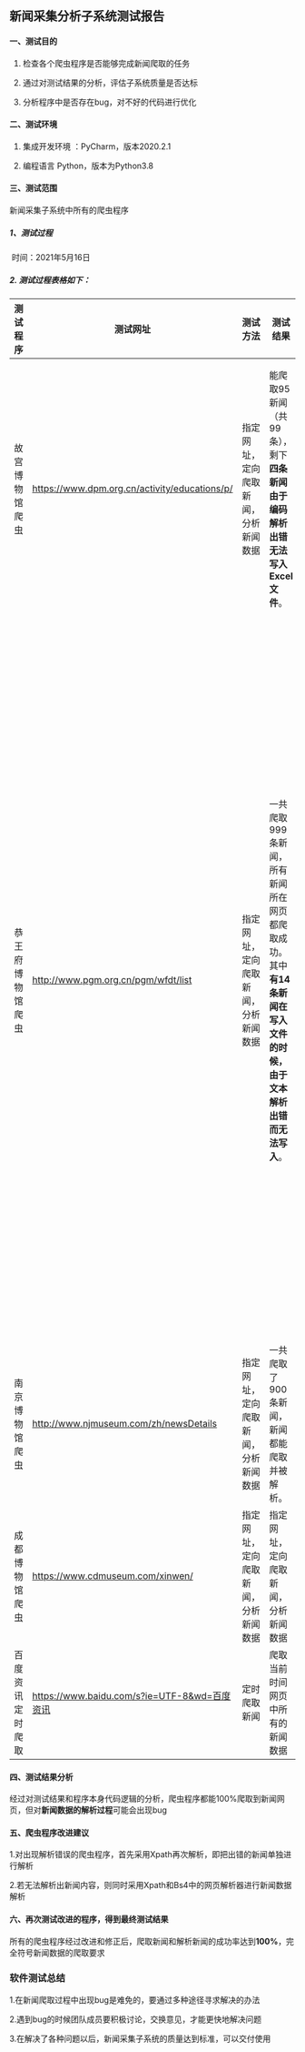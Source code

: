 ## 新闻采集分析子系统测试报告

#### 一、测试目的

1. 检查各个爬虫程序是否能够完成新闻爬取的任务

2. 通过对测试结果的分析，评估子系统质量是否达标

3. 分析程序中是否存在bug，对不好的代码进行优化

#### 二、测试环境

1. 集成开发环境 ：PyCharm，版本2020.2.1

2. 编程语言 Python，版本为Python3.8

#### 三、测试范围

新闻采集子系统中所有的爬虫程序

##### 1、测试过程

​	时间：2021年5月16日

 ##### 2. 测试过程表格如下：

| 测试程序         | 测试网址                                      | 测试方法                             | 测试结果                                                     | bug原因推测                                       | 测试建议                                                     | 测试评价     |
| ---------------- | --------------------------------------------- | ------------------------------------ | ------------------------------------------------------------ | ------------------------------------------------- | ------------------------------------------------------------ | ------------ |
| 故宫博物馆爬虫   | https://www.dpm.org.cn/activity/educations/p/ | 指定网址，定向爬取新闻，分析新闻数据 | 能爬取95新闻（共99条），剩下**四条新闻由于编码解析出错无法写入Excel文件**。 | 由于新闻内内容中含有特殊字符无法解析为“utf-8”格式 | 不用正则表达式提取新闻内容，用Xpath中的“**提取子节点的所有内容”**的方法 | 基本符号要求 |
| 恭王府博物馆爬虫 | http://www.pgm.org.cn/pgm/wfdt/list           | 指定网址，定向爬取新闻，分析新闻数据 | 一共爬取999条新闻，所有新闻所在网页都爬取成功。其中**有14条新闻在写入文件的时候，由于文本解析出错而无法写入**。 | 由于新闻内内容中含有特殊字符无法解析为“utf-8”格式 | 不用正则表达式提取新闻内容，用Xpath中的“**提取子节点的所有内容”**的方法。解决办法：1.人工提取解析出错的新闻，速度较慢；2.改进代码格式，对出错的新闻采用**Bs4中网页解析和Xpath方法中节点数据提取**等方法，获得新闻数据 | 基本符号要求 |
| 南京博物馆爬虫   | http://www.njmuseum.com/zh/newsDetails        | 指定网址，定向爬取新闻，分析新闻数据 | 一共爬取了900条新闻，新闻都能爬取并被解析。                  | 没有出现bug，能爬取并解析所有的新闻数据           |                                                              | 完全符号要求 |
| 成都博物馆爬虫   | https://www.cdmuseum.com/xinwen/              | 指定网址，定向爬取新闻，分析新闻数据 | 指定网址，定向爬取新闻，分析新闻数据                         | 没有出现bug，能爬器并解析数据                     |                                                              | 完全符号要求 |
| 百度资讯定时爬取 | https://www.baidu.com/s?ie=UTF-8&wd=百度资讯  | 定时爬取新闻                         | 爬取当前时间网页中所有的新闻数据                             | 没有出现bug，能爬取并解析数据                     |                                                              | 完全符号要求 |

#### 四、测试结果分析

经过对测试结果和程序本身代码逻辑的分析，爬虫程序都能100%爬取到新闻网页，但对**新闻数据的解析过程**可能会出现bug

#### 五、爬虫程序改进建议

​	1.对出现解析错误的爬虫程序，首先采用Xpath再次解析，即把出错的新闻单独进行解析

​	2.若无法解析出新闻内容，则同时采用Xpath和Bs4中的网页解析器进行新闻数据解析

#### 六、再次测试改进的程序，得到最终测试结果

​	所有的爬虫程序经过改进和修正后，爬取新闻和解析新闻的成功率达到**100%**，完全符号新闻数据的爬取要求

### 软件测试总结

1.在新闻爬取过程中出现bug是难免的，要通过多种途径寻求解决的办法

2.遇到bug的时候团队成员要积极讨论，交换意见，才能更快地解决问题

3.在解决了各种问题以后，新闻采集子系统的质量达到标准，可以交付使用

